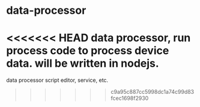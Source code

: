# data-processor
<<<<<<< HEAD
data processor, run process code to process device data.
will be written in nodejs.
=======
data processor script editor, service, etc.
>>>>>>> c9a95c887cc5998dc1a74c99d83fcec1698f2930
